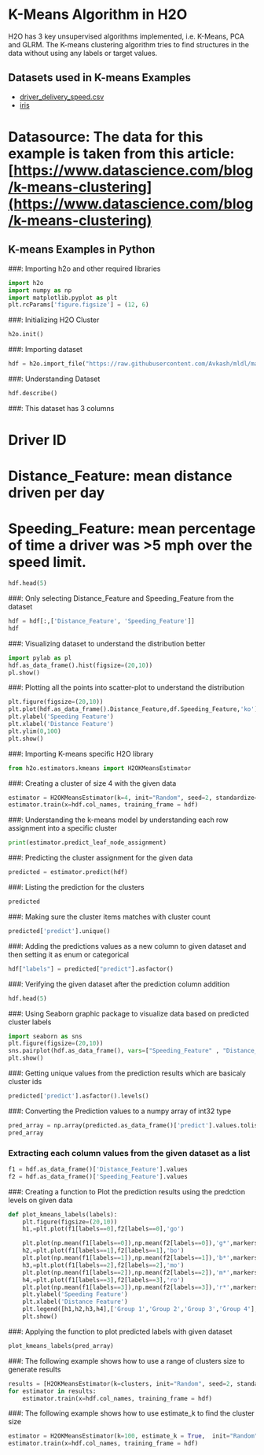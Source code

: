 # K-Means Algorithm in H2O #

H2O has 3 key unsupervised algorithms implemented, i.e. K-Means, PCA and GLRM. The K-means clustering algorithm tries to find structures in the data without using any labels or target values.

## Datasets used in K-means Examples ##
  - [driver_delivery_speed.csv](https://raw.githubusercontent.com/Avkash/mldl/master/data/driver_delivery_speed.csv)
  - [iris](https://raw.githubusercontent.com/Avkash/mldl/master/data/iris.csv)

# Datasource: The data for this example is taken from this article: [https://www.datascience.com/blog/k-means-clustering](https://www.datascience.com/blog/k-means-clustering)

## K-means Examples in Python ##


###: Importing h2o and other required libraries
```python
import h2o
import numpy as np
import matplotlib.pyplot as plt
plt.rcParams['figure.figsize'] = (12, 6)
```

###: Initializing H2O Cluster
```python
h2o.init()
```

###: Importing dataset
```python
hdf = h2o.import_file("https://raw.githubusercontent.com/Avkash/mldl/master/data/driver_delivery_speed.csv")
```

###: Understanding Dataset
```python
hdf.describe()
```

###: This dataset has 3 columns
# Driver ID
# Distance_Feature: mean distance driven per day
# Speeding_Feature: mean percentage of time a driver was >5 mph over the speed limit.
```python
hdf.head(5)
```

###: Only selecting Distance_Feature and Speeding_Feature from the dataset
```python
hdf = hdf[:,['Distance_Feature', 'Speeding_Feature']]
hdf
```

###: Visualizing dataset to understand the distribution better
```python
import pylab as pl
hdf.as_data_frame().hist(figsize=(20,10))
pl.show()
```

###: Plotting all the points into scatter-plot to understand the distribution
```python
plt.figure(figsize=(20,10))
plt.plot(hdf.as_data_frame().Distance_Feature,df.Speeding_Feature,'ko')
plt.ylabel('Speeding Feature')
plt.xlabel('Distance Feature')
plt.ylim(0,100)
plt.show()
```

###: Importing K-means specific H2O library
```python
from h2o.estimators.kmeans import H2OKMeansEstimator
```

###: Creating a cluster of size 4 with the given data
```python
estimator = H2OKMeansEstimator(k=4, init="Random", seed=2, standardize=True)
estimator.train(x=hdf.col_names, training_frame = hdf)
```

###: Understanding the k-means model by understanding each row assignment into a specific cluster
```python
print(estimator.predict_leaf_node_assignment)
```

###: Predicting the cluster assignment for the given data
```python
predicted = estimator.predict(hdf)
```

###: Listing the prediction for the clusters
```python
predicted
```

###: Making sure the cluster items matches with cluster count
```python
predicted['predict'].unique()
```

###: Adding the predictions values as a new column to given dataset and then setting it as enum or categorical
```python
hdf["labels"] = predicted["predict"].asfactor()
```

###: Verifying the given dataset after the prediction column addition
```python
hdf.head(5)
```

###: Using Seaborn graphic package to visualize data based on predicted cluster labels
```python
import seaborn as sns
plt.figure(figsize=(20,10))
sns.pairplot(hdf.as_data_frame(), vars=["Speeding_Feature" , "Distance_Feature"], hue="labels");
plt.show()
```

###: Getting unique values from the prediction results which are basicaly cluster ids
```python
predicted['predict'].asfactor().levels()
```

###: Converting the Prediction values to a numpy array of int32 type
```python
pred_array = np.array(predicted.as_data_frame()['predict'].values.tolist(), dtype=np.int32)
pred_array
```

### Extracting each column values from the given dataset as a list
```python
f1 = hdf.as_data_frame()['Distance_Feature'].values
f2 = hdf.as_data_frame()['Speeding_Feature'].values
```


###: Creating a function to Plot the prediction results using the predction levels on given data
```python
def plot_kmeans_labels(labels):
    plt.figure(figsize=(20,10))
    h1,=plt.plot(f1[labels==0],f2[labels==0],'go')

    plt.plot(np.mean(f1[labels==0]),np.mean(f2[labels==0]),'g*',markersize=20,mew=3)
    h2,=plt.plot(f1[labels==1],f2[labels==1],'bo')
    plt.plot(np.mean(f1[labels==1]),np.mean(f2[labels==1]),'b*',markersize=20,mew=3)
    h3,=plt.plot(f1[labels==2],f2[labels==2],'mo')
    plt.plot(np.mean(f1[labels==2]),np.mean(f2[labels==2]),'m*',markersize=20,mew=3)
    h4,=plt.plot(f1[labels==3],f2[labels==3],'ro')
    plt.plot(np.mean(f1[labels==3]),np.mean(f2[labels==3]),'r*',markersize=20,mew=3)
    plt.ylabel('Speeding Feature')
    plt.xlabel('Distance Feature')
    plt.legend([h1,h2,h3,h4],['Group 1','Group 2','Group 3','Group 4'], loc='upper left')
    plt.show()
```

###: Applying the function to plot predicted labels with given dataset 
```python
plot_kmeans_labels(pred_array)
```

###: The following example shows how to use a range of clusters size to generate results
```python
results = [H2OKMeansEstimator(k=clusters, init="Random", seed=2, standardize=True) for clusters in range(2,15)]
for estimator in results:
    estimator.train(x=hdf.col_names, training_frame = hdf)
```

###: The following example shows how to use estimate_k to find the cluster size
```python
estimator = H2OKMeansEstimator(k=100, estimate_k = True,  init="Random", seed=2, standardize=True)
estimator.train(x=hdf.col_names, training_frame = hdf)
```


